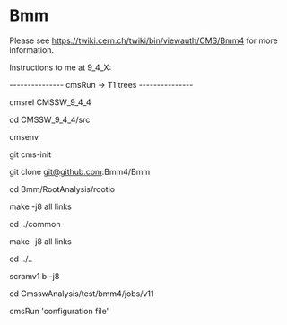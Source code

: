 Bmm
===

Please see https://twiki.cern.ch/twiki/bin/viewauth/CMS/Bmm4 for more information.


Instructions to me at 9_4_X:

--------------- cmsRun -> T1 trees ---------------

cmsrel CMSSW_9_4_4

cd CMSSW_9_4_4/src

cmsenv

git cms-init   

git clone git@github.com:Bmm4/Bmm

cd Bmm/RootAnalysis/rootio

make -j8 all links

cd ../common

make -j8 all links

cd ../..

scramv1 b -j8

cd CmsswAnalysis/test/bmm4/jobs/v11

cmsRun 'configuration file'
